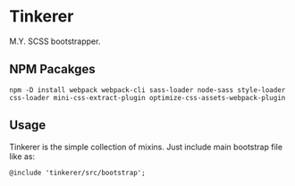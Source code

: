 # Tinkerer

M.Y. SCSS bootstrapper.


## NPM Pacakges

    npm -D install webpack webpack-cli sass-loader node-sass style-loader css-loader mini-css-extract-plugin optimize-css-assets-webpack-plugin


## Usage

Tinkerer is the simple collection of mixins.
Just include main bootstrap file like as:

    @include 'tinkerer/src/bootstrap';